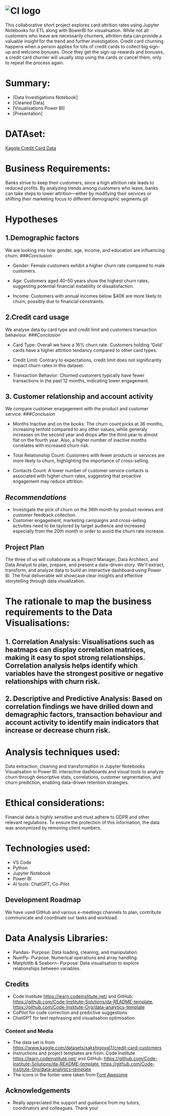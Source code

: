 # ![CI logo](https://codeinstitute.s3.amazonaws.com/fullstack/ci_logo_small.png)

This collaborative short project explores card attrition rates using Jupyter Notebooks for ETL along with BowerBI for visualisation. While not all customers who leave are necessarily churners, attrition data can provide a valuable insight for the trend and further investigation. Credit card churning happens when a person applies for lots of credit cards to collect big sign-up and welcome bonuses. Once they get the sign-up rewards and bonuses, a credit card churner will usually stop using the cards or cancel them, only to repeat the process again.

# Summary:
* [Data Investigations Notebook]
* [Cleaned Data]
* [Visualisations Power BI]
* [Presentation]

# DATAset:
[Kaggle Credit Card Data](https://www.kaggle.com/datasets/sakshigoyal7/credit-card-customers)

# Business Requirements:
Banks strive to keep their customers, since a high attrition rate leads to reduced profits. By analyzing trends among customers who leave, banks can take steps to lower attrition—either by modifying their services or shifting their marketing focus to different demographic segments.git


# Hypotheses
## 1.Demographic factors
We are looking into how gender, age, income, and education are influencing churn.
###*Conclusion*
* Gender: Female customers exhibit a higher churn rate compared to male customers.

* Age: Customers aged 40–50 years show the highest churn rates, suggesting potential financial instability or dissatisfaction.

* Income: Customers with annual incomes below $40K are more likely to churn, possibly due to financial constraints.

## 2.Credit card usage
We analyse data by card type and credit limit and customers transaction behaviour.
###*Conclusion*
* Card Type: Overall we have a 16% churn rate. Customers holding 'Gold' cards have a higher attrition tendancy compared to other card types.

* Credit Limit: Contrary to expectations, credit limit does not significantly impact churn rates in this dataset.

* Transaction Behavior: Churned customers typically have fewer transactions in the past 12 months, indicating lower engagement.
## 3. Customer relationship and account activity
We compare customer enagagement with the product and customer service.
###*Conclusion*
* Months Inactive and on the books: The churn count picks at 36 months, increasing tenfold compared to any other values, while generaly increases on the second year and drops after the third year to almost flat on the fourth year. Also, a higher number of inactive months correlates with increased churn risk.

* Total Relationship Count: Customers with fewer products or services are more likely to churn, highlighting the importance of cross-selling.

* Contacts Count: A lower number of customer service contacts is associated with higher churn rates, suggesting that proactive engagement may reduce attrition.

## *Recommendations*
* Investigate the pick of churn on the 36th month by product reviews and customer feedback collection.
* Customer engagement, marketing campaigns and cross-selling activities need to be taylored by target audience and increased especially from the 20th month in order to avoid the churn rate increase.



## Project Plan
The three of us will collaborate as a Project Manager, Data Architect, and Data Analyst to plan, prepare, and present a data-driven story. We'll extract, transform, and analyze data to build an interactive dashboard using Power BI. The final deliverable will showcase clear insights and effective storytelling through data visualization.

# The rationale to map the business requirements to the Data Visualisations:
## 1. Correlation Analysis: Visualisations such as heatmaps can display correlation matrices, making it easy to spot strong relationships. Correlation analysis helps identify which variables have the strongest positive or negative relationships with churn risk.
## 2. Descriptive and Predictive Analysis: Based on correlation findings we have drilled down and demagraphic factors, transaction behaviour and account activity to identify main indicators that increase or decrease churn risk.


# Analysis techniques used:
Data extraction, cleaning and transformation in Jupyter Notebooks
Visualisation in Power BI: interactive dashboards and visual tools to analyze churn through descriptive stats, correlations, customer segmentation, and churn prediction, enabling data-driven retention strategies.

# Ethical considerations:
Financial data is highly sensitive and must adhere to GDPR and other relevant regulations. To ensure the protection of this information, the data was anonymized by removing client numbers.

# Technologies used:
* VS Code
* Python
* Jupyter Notebook
* Power BI
* AI tools: ChatGPT, Co-Pilot

## Development Roadmap
We have used GitHub and various e-meetings channels to plan, contribute communicate and coordinate our tasks and workload.

# Data Analysis Libraries:
* Pandas- Purpose: Data loading, cleaning, and manipulation.
* NumPy- Purpose: Numerical operations and array handling.
* Matplotlib & Seaborn- Purpose: Data visualisation to explore relationships between variables.

## Credits 
* Code Institute https://learn.codeinstitute.net/ and GitHub: https://github.com/Code-Institute-Solutions/da-README-template, https://github.com/Code-Institute-Org/data-analytics-template
* CoPilot for code correction and predictive suggestions
* ChatGPT for text rephrasing and visualisation optimisation

### Content and Media

* The data set is from https://www.kaggle.com/datasets/sakshigoyal7/credit-card-customers
* Instructions and project templates are from: Code Institute https://learn.codeinstitute.net/ and GitHub: https://github.com/Code-Institute-Solutions/da-README-template, https://github.com/Code-Institute-Org/data-analytics-template
* The icons in the footer were taken from [Font Awesome](https://fontawesome.com/)

## Acknowledgements
* Really appreciated the support and guidance from my tutors, coordinators and colleagues. Thank you!
